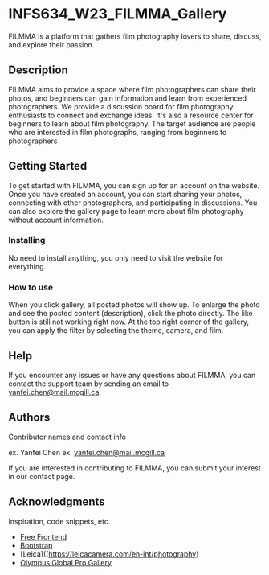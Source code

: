 # INFS634_W23_FILMMA_Gallery

FILMMA is a platform that gathers film photography lovers to share, discuss, and explore their passion.

## Description

FILMMA aims to provide a space where film photographers can share their photos, and beginners can gain information and learn from experienced photographers. We provide a discussion board for film photography enthusiasts to connect and exchange ideas. It's also a resource center for beginners to learn about film photography. The target audience are people who are interested in film photographs, ranging from beginners to photographers

## Getting Started

To get started with FILMMA, you can sign up for an account on the website. Once you have created an account, you can start sharing your photos, connecting with other photographers, and participating in discussions. You can also explore the gallery page to learn more about film photography without account information.

### Installing

No need to install anything, you only need to visit the website for everything.

### How to use

When you click gallery, all posted photos will show up. To enlarge the photo and see the posted content (description), click the photo directly. The like button is still not working right now. At the top right corner of the gallery, you can apply the filter by selecting the theme, camera, and film. 

## Help

If you encounter any issues or have any questions about FILMMA, you can contact the support team by sending an email to yanfei.chen@mail.mcgill.ca.

## Authors

Contributor names and contact info

ex. Yanfei Chen
ex. yanfei.chen@mail.mcgill.ca

If you are interested in contributing to FILMMA, you can submit your interest in our contact page.

## Acknowledgments

Inspiration, code snippets, etc.
* [Free Frontend](https://freefrontend.com/bootstrap-galleries/)
* [Bootstrap](https://getbootstrap.com/)
* [Leica]((https://leicacamera.com/en-int/photography)
* [Olympus Global Pro Gallery](https://cameras.olympus.com/gallery/en-ca)
